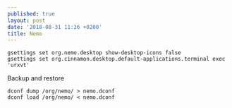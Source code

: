 ```yaml
---
published: true
layout: post
date: '2018-08-31 11:26 +0200'
title: Nemo
---
```

    gsettings set org.nemo.desktop show-desktop-icons false 
    gsettings set org.cinnamon.desktop.default-applications.terminal exec 'urxvt'
    
 Backup and restore
 
 	dconf dump /org/nemo/ > nemo.dconf
    dconf load /org/nemo/ < nemo.dconf